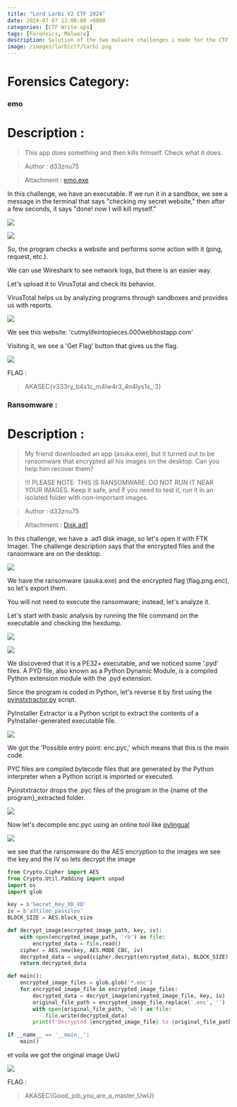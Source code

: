 ```yaml
---
title: "Lord Larbi V2 CTF 2024"
date: 2024-07-07 12:00:00 +0800
categories: [CTF Write ups]
tags: [Forensics, Malware]
description: Solution of the two malware challenges i made for the CTF.
image: /images/larbictf/larbi.png
---
```


# Forensics Category:

### emo

# Description :

> This app does something and then kills himself. Check what it does.

> Author : d33znu75

> Attachment : [emo.exe](https://www.mediafire.com/file/a12zrdyoz5323ye/emo.exe/file)

In this challenge, we have an executable. If we run it in a sandbox, we see a message in the terminal that says "checking my secret website," then after a few seconds, it says "done! now I will kill myself."

![](/images/larbictf/1.png)

![](/images/larbictf/2.png)

So, the program checks a website and performs some action with it (ping, request, etc.).

We can use Wireshark to see network logs, but there is an easier way.

Let's upload it to VirusTotal and check its behavior.

VirusTotal helps us by analyzing programs through sandboxes and provides us with reports.

![](/images/larbictf/3.png)

We see this website: 'cutmylifeintopieces.000webhostapp.com'

Visiting it, we see a 'Get Flag' button that gives us the flag.

![](/images/larbictf/4.png)

FLAG : 
> AKASEC{v333ry_b4s1c_m4lw4r3_4n4lys1s_:3}

### Ransomware :

# Description :

> My friend downloaded an app (asuka.exe), but it turned out to be ransomware that encrypted all his images on the desktop. Can you help him recover them?

> !!! PLEASE NOTE: THIS IS RANSOMWARE. DO NOT RUN IT NEAR YOUR IMAGES. Keep it safe, and if you need to test it, run it in an isolated folder with non-important images.

> Author : d33znu75

> Attachment : [Disk.ad1](https://www.mediafire.com/file/hhg8qopilzauwdi/Disk.ad1/file)

In this challenge, we have a .ad1 disk image, so let's open it with FTK Imager. The challenge description says that the encrypted files and the ransomware are on the desktop.

![](/images/larbictf/11.png)

We have the ransomware (asuka.exe) and the encrypted flag (flag.png.enc), so let's export them.

You will not need to execute the ransomware; instead, let's analyze it.

Let's start with basic analysis by running the file command on the executable and checking the hexdump.

![](/images/larbictf/22.png)


![](/images/larbictf/33.png)

We discovered that it is a PE32+ executable, and we noticed some '.pyd' files. A PYD file, also known as a Python Dynamic Module, is a compiled Python extension module with the .pyd extension.

Since the program is coded in Python, let's reverse it by first using the [pyinstxtractor.py](https://github.com/extremecoders-re/pyinstxtractor/blob/master/pyinstxtractor.py) script.

PyInstaller Extractor is a Python script to extract the contents of a PyInstaller-generated executable file.

![](/images/larbictf/44.png)

We got the 'Possible entry point: enc.pyc,' which means that this is the main code.

PYC files are compiled bytecode files that are generated by the Python interpreter when a Python script is imported or executed.

Pyinstxtractor drops the .pyc files of the program in the {name of the program}_extracted folder.

![](/images/larbictf/55.png)

Now let's decompile enc.pyc using an online tool like [pylingual](https://pylingual.io/)

![](/images/larbictf/66.png)

we see that the ransomware do the AES encryption to the images we see the key and the IV so lets decrypt the image

```py
from Crypto.Cipher import AES
from Crypto.Util.Padding import unpad
import os
import glob

key = b'Secret_Key_XD_XD'
iv = b'a3tiloo_passiloo'
BLOCK_SIZE = AES.block_size

def decrypt_image(encrypted_image_path, key, iv):
    with open(encrypted_image_path, 'rb') as file:
        encrypted_data = file.read()
    cipher = AES.new(key, AES.MODE_CBC, iv)
    decrypted_data = unpad(cipher.decrypt(encrypted_data), BLOCK_SIZE)
    return decrypted_data

def main():
    encrypted_image_files = glob.glob('*.enc')
    for encrypted_image_file in encrypted_image_files:
        decrypted_data = decrypt_image(encrypted_image_file, key, iv)
        original_file_path = encrypted_image_file.replace('.enc', '')
        with open(original_file_path, 'wb') as file:
            file.write(decrypted_data)
        print(f'Decrypted {encrypted_image_file} to {original_file_path}')

if __name__ == '__main__':
    main()

```

et voila we got the original image UwU

![](/images/larbictf/flag.png)

FLAG : 
> AKASEC{Good_job_you_are_a_master_UwU}
